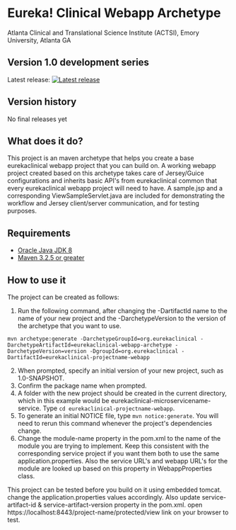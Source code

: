 # Eureka! Clinical Webapp Archetype
Atlanta Clinical and Translational Science Institute (ACTSI), Emory University, Atlanta GA

## Version 1.0 development series
Latest release: [![Latest release](https://maven-badges.herokuapp.com/maven-central/org.eurekaclinical/eurekaclinical-webapp-archetype/badge.svg)](https://maven-badges.herokuapp.com/maven-central/org.eurekaclinical/eurekaclinical-webapp-archetype)

## Version history
No final releases yet

## What does it do?
This project is an maven archetype that helps you create a base eurekaclinical webapp project that you can build on.
A working webapp project created based on this archetype takes care of Jersey/Guice configurations and inherits basic API's from eurekaclinical common that every eurekaclinical webapp project will need to have. A sample.jsp and a corresponding ViewSampleServlet.java are included for demonstrating the workflow and Jersey client/server communication, and for testing purposes. 

## Requirements
* [Oracle Java JDK 8](http://www.oracle.com/technetwork/java/javase/overview/index.html)
* [Maven 3.2.5 or greater](https://maven.apache.org)

## How to use it
The project can be created as follows:

1) Run the following command, after changing the -DartifactId name to the name of your new project and the -DarchetypeVersion to the version of the archetype that you want to use.
```
mvn archetype:generate -DarchetypeGroupId=org.eurekaclinical -DarchetypeArtifactId=eurekaclinical-webapp-archetype -DarchetypeVersion=version -DgroupId=org.eurekaclinical -DartifactId=eurekaclinical-projectname-webapp
```
2) When prompted, specify an initial version of your new project, such as 1.0-SNAPSHOT.
3) Confirm the package name when prompted.
4) A folder with the new project should be created in the current directory, which in this example would be eurekaclinical-microservicename-service. Type `cd eurekaclinical-projectname-webapp`.
5) To generate an initial NOTICE file, type `mvn notice:generate`. You will need to rerun this command whenever the project's dependencies change.
6) Change the module-name property in the pom.xml to the name of the module you are trying to implement. Keep this consistent with the corresponding service project if you want them both to use the same application.properties. Also the service URL's and webapp URL's for the module are looked up based on this property in WebappProperties class.

This project can be tested before you build on it using embedded tomcat. change the application.properties values accordingly. Also update
service-artifact-id & service-artifact-version property in the pom.xml. open https://localhost:8443/project-name/protected/view
link on your browser to test.






